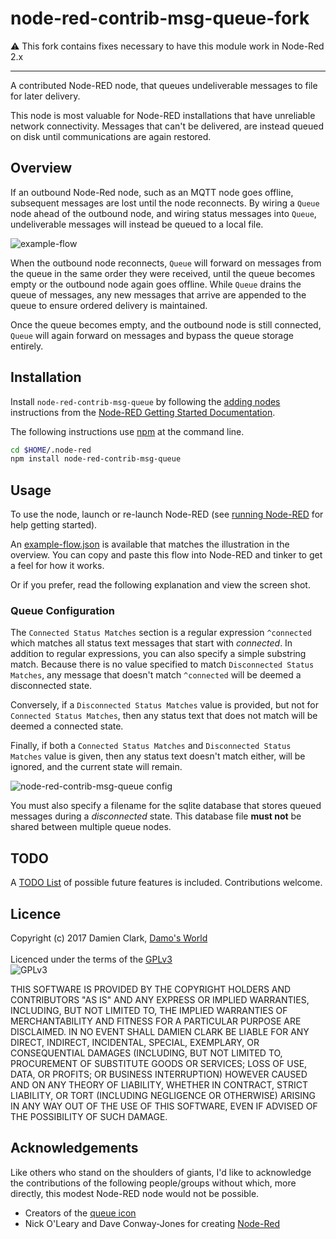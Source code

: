 # node-red-contrib-msg-queue-fork

⚠ This fork contains fixes necessary to have this module work in Node-Red 2.x

----

A contributed Node-RED node, that queues undeliverable messages to file for later delivery.

This node is most valuable for Node-RED installations that have unreliable network connectivity.
Messages that can't be delivered, are instead queued on disk until communications are again
restored. 

## Overview
If an outbound Node-Red node, such as an MQTT node goes offline, subsequent messages are
lost until the node reconnects.  By wiring a `Queue` node ahead of the outbound
node, and wiring status messages into `Queue`, undeliverable messages will instead be queued
to a local file.  

![example-flow](https://raw.githubusercontent.com/damoclark/node-red-contrib-msg-queue/master/examples/example-flow.gif)

When the outbound node reconnects, `Queue` will forward on messages from the
queue in the same order they were received, until the queue becomes empty
or the outbound node again goes offline.  While `Queue` drains the queue of messages, any new
messages that arrive are appended to the queue to ensure ordered delivery is maintained.

Once the queue becomes empty, and the outbound node is still connected, `Queue` will again 
forward on messages and bypass the queue storage entirely.  

## Installation

Install `node-red-contrib-msg-queue` by following the
[adding nodes](http://nodered.org/docs/getting-started/adding-nodes)
instructions from the
[Node-RED Getting Started Documentation](http://nodered.org/docs/getting-started/).

The following instructions use [npm](https://www.npmjs.com/) at the command line.

```bash
cd $HOME/.node-red
npm install node-red-contrib-msg-queue
```

## Usage

To use the node, launch or re-launch Node-RED (see
[running Node-RED](http://nodered.org/docs/getting-started/running.html) for
help getting started).

An [example-flow.json](https://raw.githubusercontent.com/damoclark/node-red-contrib-msg-queue/master/examples/example-flow.json) 
is available that matches the illustration in the overview.  You can copy and paste this flow 
into Node-RED and tinker to get a feel for how it works.

Or if you prefer, read the following explanation and view the screen shot.

### Queue Configuration

The `Connected Status Matches` section is a regular expression `^connected` which
matches all status text messages that start with *connected*.  In addition to regular
expressions, you can also specify a simple substring match.  Because there is no
value specified to match `Disconnected Status Matches`, any message that doesn't
match `^connected` will be deemed a disconnected state.  

Conversely, if a `Disconnected Status Matches` value is provided, but not for
`Connected Status Matches`, then any status text that does not match will be
deemed a connected state.  

Finally, if both a `Connected Status Matches` and `Disconnected Status Matches` 
value is given, then any status text doesn't match either, will be ignored, and
the current state will remain.

![node-red-contrib-msg-queue config](https://raw.githubusercontent.com/damoclark/node-red-contrib-msg-queue/master/examples/node-red-contrib-msg-queue-edit.png)

You must also specify a filename for the sqlite database that stores queued
messages during a *disconnected* state.  This database file **must not** be
shared between multiple queue nodes.

## TODO

A [TODO List](TODO.md) of possible future features is included.  Contributions
welcome.

## Licence
Copyright (c) 2017 Damien Clark, [Damo's World](https://damos.world)<br/> <br/>
Licenced under the terms of the
[GPLv3](https://www.gnu.org/licenses/gpl.txt)<br/>
![GPLv3](https://www.gnu.org/graphics/gplv3-127x51.png "GPLv3")

THIS SOFTWARE IS PROVIDED BY THE COPYRIGHT HOLDERS AND CONTRIBUTORS "AS IS" AND
ANY EXPRESS OR IMPLIED WARRANTIES, INCLUDING, BUT NOT LIMITED TO, THE IMPLIED
WARRANTIES OF MERCHANTABILITY AND FITNESS FOR A PARTICULAR PURPOSE ARE
DISCLAIMED. IN NO EVENT SHALL DAMIEN CLARK BE LIABLE FOR ANY DIRECT,
INDIRECT, INCIDENTAL, SPECIAL, EXEMPLARY, OR CONSEQUENTIAL DAMAGES (INCLUDING,
BUT NOT LIMITED TO, PROCUREMENT OF SUBSTITUTE GOODS OR SERVICES; LOSS OF USE,
DATA, OR PROFITS; OR BUSINESS INTERRUPTION) HOWEVER CAUSED AND ON ANY THEORY OF
LIABILITY, WHETHER IN CONTRACT, STRICT LIABILITY, OR TORT (INCLUDING NEGLIGENCE
OR OTHERWISE) ARISING IN ANY WAY OUT OF THE USE OF THIS SOFTWARE, EVEN IF
ADVISED OF THE POSSIBILITY OF SUCH DAMAGE.

## Acknowledgements

Like others who stand on the shoulders of giants, I'd like to acknowledge
the contributions of the following people/groups without which, more directly,
this modest Node-RED node would not be possible.

* Creators of the [queue icon](https://commons.wikimedia.org/wiki/File:AWS_Simple_Icons_Messaging_Amazon_SQS_Queue.svg)
* Nick O'Leary and Dave Conway-Jones for creating [Node-Red](http://nodered.org/about/)
